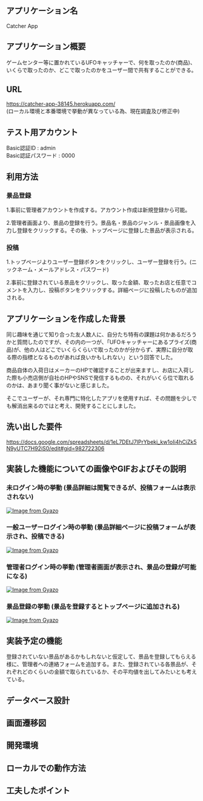 ## アプリケーション名
Catcher App

## アプリケーション概要
ゲームセンター等に置かれているUFOキャッチャーで、何を取ったのか(商品)、いくらで取ったのか、どこで取ったのかをユーザー間で共有することができる。

## URL
https://catcher-app-38145.herokuapp.com/  
(ローカル環境と本番環境で挙動が異なっている為、現在調査及び修正中)

## テスト用アカウント
Basic認証ID : admin  
Basic認証パスワード : 0000

## 利用方法

### 景品登録
1.事前に管理者アカウントを作成する。アカウント作成は新規登録から可能。  

2.管理者画面より、景品の登録を行う。景品名・景品のジャンル・景品画像を入力し登録をクリックする。その後、トップページに登録した景品が表示される。  

### 投稿
1.トップページよりユーザー登録ボタンをクリックし、ユーザー登録を行う。(ニックネーム・メールアドレス・パスワード)  

2.事前に登録されている景品をクリックし、取った金額、取ったお店と任意でコメントを入力し、投稿ボタンをクリックする。詳細ページに投稿したものが追加される。

## アプリケーションを作成した背景
同じ趣味を通じて知り合った友人数人に、自分たち特有の課題は何かあるだろうかと質問したのですが、その内の一つが、「UFOキャッチャーにあるプライズ(商品)が、他の人はどこでいくらくらいで取ったのかが分からず、実際に自分が取る際の指標となるものがあれば良いかもしれない」という回答でした。  

商品自体の入荷日はメーカーのHPで確認することが出来ますし、お店に入荷した際も小売店側が自社のHPやSNSで発信するものの、それがいくら位で取れるのかは、あまり聞く事がないと感じました。  

そこでユーザーが、それ専門に特化したアプリを使用すれば、その問題を少しでも解消出来るのではと考え、開発することにしました。

## 洗い出した要件
https://docs.google.com/spreadsheets/d/1eL7DEtJ7IPrYbeki_kw1oIi4hCiZk5N9yUTC7H92iS0/edit#gid=982722306

## 実装した機能についての画像やGIFおよびその説明

### 未ログイン時の挙動 (景品詳細は閲覧できるが、投稿フォームは表示されない)

[![Image from Gyazo](https://i.gyazo.com/de95163d57e4d513f80adb7beca0d47d.gif)](https://gyazo.com/de95163d57e4d513f80adb7beca0d47d)  

### 一般ユーザーログイン時の挙動 (景品詳細ページに投稿フォームが表示され、投稿できる)

[![Image from Gyazo](https://i.gyazo.com/c8ca6333f5864eb4face5b24d53522a0.gif)](https://gyazo.com/c8ca6333f5864eb4face5b24d53522a0)  

### 管理者ログイン時の挙動 (管理者画面が表示され、景品の登録が可能になる)

[![Image from Gyazo](https://i.gyazo.com/ce72a3dc7b31ffe8e938e73998b3fb7b.gif)](https://gyazo.com/ce72a3dc7b31ffe8e938e73998b3fb7b)  

### 景品登録の挙動 (景品を登録するとトップページに追加される)

[![Image from Gyazo](https://i.gyazo.com/68846d2f365d70e2c240461eda8aad2d.gif)](https://gyazo.com/68846d2f365d70e2c240461eda8aad2d)  

## 実装予定の機能
登録されていない景品があるかもしれないと仮定して、景品を登録してもらえる様に、管理者への連絡フォームを追加する。また、登録されている各景品が、それぞれどのくらいの金額で取られているか、その平均値を出してみたいとも考えている。

## データベース設計

## 画面遷移図

## 開発環境

## ローカルでの動作方法

## 工夫したポイント

